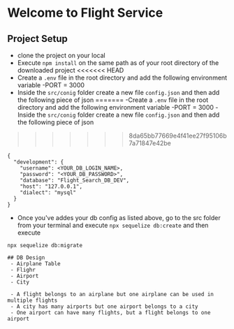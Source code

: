 # Welcome to Flight Service

## Project Setup
- clone the project on your local
- Execute `npm install` on the same path as of your root directory of the downloaded project
<<<<<<< HEAD
- Create a `.env` file in the root directory and add the following environment variable
   -PORT = 3000
- Inside the `src/conig` folder create a new file `config.json` and then add the following piece of json
=======
-Create a `.env` file in the root directory and add the following environment variable
   -PORT = 3000
-Inside the `src/conig` folder create a new file `config.json` and then add the following piece of json
>>>>>>> 8da65bb77669e4f41ee27f95106b7a71847e42be

```````````
{
  "development": {
    "username": <YOUR_DB_LOGIN_NAME>,
    "password": "<YOUR_DB_PASSWORD>",
    "database": "Flight_Search_DB_DEV",
    "host": "127.0.0.1",
    "dialect": "mysql"
  }
}
```````````
- Once you've addes your db config as listed above, go to the src folder from your terminal and execute `npx sequelize db:create` and then execute

`npx sequelize db:migrate`

`````````````````````````
## DB Design
 - Airplane Table
 - Flighr
 - Airport
 - City

 - A flight belongs to an airplane but one airplane can be used in multiple flights
 - A city has many airports but one airport belongs to a city
 - One airport can have many flights, but a flight belongs to one airport